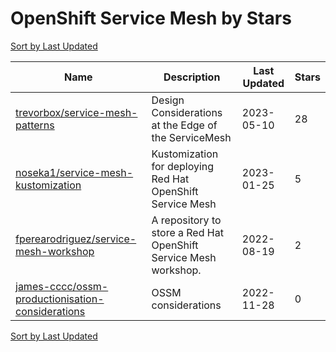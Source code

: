 # OpenShift Service Mesh by Stars

[Sort by Last Updated](OpenShift%20Service%20Mesh.Last%20Updated.md)

Name | Description | Last Updated | Stars 
--- | --- | --- | --- 
[trevorbox/service-mesh-patterns](https://github.com/trevorbox/service-mesh-patterns) | Design Considerations at the Edge of the ServiceMesh | 2023-05-10 | 28 
[noseka1/service-mesh-kustomization](https://github.com/noseka1/service-mesh-kustomization) | Kustomization for deploying Red Hat OpenShift Service Mesh | 2023-01-25 | 5 
[fperearodriguez/service-mesh-workshop](https://github.com/fperearodriguez/service-mesh-workshop) | A repository to store a Red Hat OpenShift Service Mesh workshop. | 2022-08-19 | 2 
[james-cccc/ossm-productionisation-considerations](https://github.com/james-cccc/ossm-productionisation-considerations) | OSSM considerations  | 2022-11-28 | 0 

[Sort by Last Updated](OpenShift%20Service%20Mesh.Last%20Updated.md)